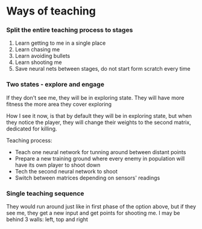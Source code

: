 # Ways of teaching

### Split the entire teaching process to stages

1. Learn getting to me in a single place
2. Learn chasing me
3. Learn avoiding bullets
4. Learn shooting me
5. Save neural nets between stages, do not start form scratch every time


### Two states - explore and engage

If they don't see me, they will be in exploring state. They will have more fitness the more area they cover exploring

How I see it now, is that by default they will be in exploring state, but when they notice the player, they will change their weights to the second matrix, dedicated for killing.

Teaching process:
  - Teach one neural network for tunning around between distant points
  - Prepare a new training ground where every enemy in population will have its own player to shoot down
  - Tech the second neural network to shoot
  - Switch between matrices depending on sensors' readings


### Single teaching sequence

They would run around just like in first phase of the option above, but if they see me, they get a new input and get points for shooting me.
I may be behind 3 walls: left, top and right